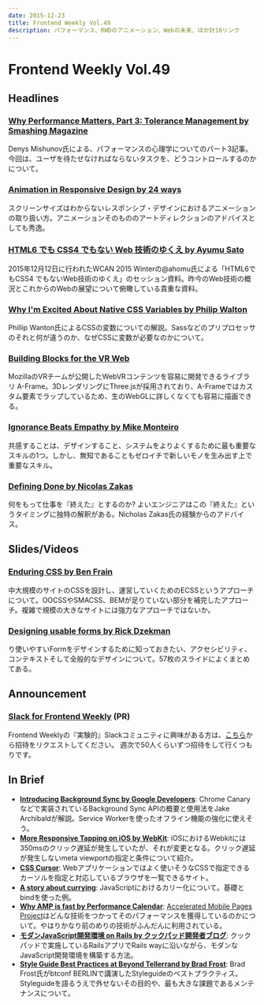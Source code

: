 ```yaml
---
date: 2015-12-23
title: Frontend Weekly Vol.49
description: パフォーマンス、RWDのアニメーション、Webの未来、ほか計16リンク
---
```


# Frontend Weekly Vol.49

## Headlines

### [Why Performance Matters, Part 3: Tolerance Management by Smashing Magazine](http://www.smashingmagazine.com/2015/12/performance-matters-part-3-tolerance-management/)

Denys Mishunov氏による、パフォーマンスの心理学についてのパート3記事。今回は、ユーザを待たせなければならないタスクを、どうコントロールするのかについて。

### [Animation in Responsive Design by 24 ways](https://24ways.org/2015/animation-in-responsive-design/)

スクリーンサイズはわからないレスポンシブ・デザインにおけるアニメーションの取り扱い方。アニメーションそのもののアートディレクションのアドバイスとしても秀逸。

### [HTML6 でも CSS4 でもない Web 技術のゆくえ by Ayumu Sato](https://speakerdeck.com/ahomu/html6-demo-css4-demonai-web-ji-shu-falseyukue)

2015年12月12日に行われたWCAN 2015 Winterの@ahomu氏による「HTML6でもCSS4 でもないWeb技術のゆくえ」のセッション資料。昨今のWeb技術の概況とこれからのWebの展望について俯瞰している貴重な資料。

### [Why I'm Excited About Native CSS Variables by Philip Walton](http://philipwalton.com/articles/why-im-excited-about-native-css-variables/)

Phillip Wanton氏によるCSSの変数についての解説。Sassなどのプリプロセッサのそれと何が違うのか、なぜCSSに変数が必要なのかについて。

### [Building Blocks for the VR Web](https://aframe.io/)

MozillaのVRチームが公開したWebVRコンテンツを容易に開発できるライブラリ A-Frame。3DレンダリングにThree.jsが採用されており、A-Frameではカスタム要素でラップしているため、生のWebGLに詳しくなくても容易に描画できる。

### [Ignorance Beats Empathy by Mike Monteiro](https://deardesignstudent.com/ignorance-beats-empathy-9564f1dbb2e4#.r12eoik4w)

共感することは、デザインすること、システムをよりよくするために最も重要なスキルの1つ。しかし、無知であることもゼロイチで新しいモノを生み出す上で重要なスキル。

### [Defining Done by Nicolas Zakas](https://www.nczonline.net/newsletter/archive/eb65bcda2b/)

何をもって仕事を『終えた』とするのか? よいエンジニアはこの『終えた』というタイミングに独特の解釈がある。Nicholas Zakas氏の経験からのアドバイス。

## Slides/Videos

### [Enduring CSS by Ben Frain](http://ecss.io/slides1/#/)

中大規模のサイトのCSSを設計し、運営していくためのECSSというアプローチについて。OOCSSやSMACSS、BEMが足りていない部分を補完したアプローチ。複雑で規模の大きなサイトには強力なアプローチではないか。

### [Designing usable forms by Rick Dzekman](http://www.slideshare.net/RickDzekman/designing-usable-forms)

り使いやすいFormをデザインするために知っておきたい、アクセシビリティ、コンテキストそして全般的なデザインについて。57枚のスライドによくまとめてある。

## Announcement

### [Slack for Frontend Weekly](https://studiomohawk.typeform.com/to/Kj8Gaj) (PR)

Frontend Weeklyの『実験的』Slackコミュニティに興味がある方は、[こちら](https://studiomohawk.typeform.com/to/Kj8Gaj)から招待をリクエストしてください。 週次で50人くらいずつ招待をして行くつもりです。

## In Brief

- [**Introducing Background Sync by Google Developers**](https://developers.google.com/web/updates/2015/12/background-sync): Chrome Canaryなどで実装されているBackground Sync APIの概要と使用法をJake Archibaldが解説。Service Workerを使ったオフライン機能の強化に使えそう。
- [**More Responsive Tapping on iOS by WebKit**](https://webkit.org/blog/5610/more-responsive-tapping-on-ios/): iOSにおけるWebkitには350msのクリック遅延が発生していたが、それが変更となる。クリック遅延が発生しないmeta viewportの指定と条件について紹介。
- [**CSS Cursor**](http://css-cursor.techstream.org/): Webアプリケーションではよく使いそうなCSSで指定できるカーソルを指定と対応しているブラウザを一覧できるサイト。
- [**A story about currying**](http://krasimirtsonev.com/blog/article/a-story-about-currying-bind): JavaScriptにおけるカリー化について。基礎とbindを使った例。
- [**Why AMP is fast by Performance Calendar**](http://calendar.perfplanet.com/2015/why-amp-is-fast/):  [Accelerated Mobile Pages Project](https://www.ampproject.org/)はどんな技術をつかってそのパフォーマンスを獲得しているのかについて。やはりかなり前のめりの技術がふんだんに利用されている。
- [**モダンJavaScript開発環境 on Rails by クックパッド開発者ブログ**](http://techlife.cookpad.com/entry/2015/12/14/130041): クックパッドで実施しているRailsアプリでRails wayに沿いながら、モダンなJavaScript開発環境を構築する方法。
- [**Style Guide Best Practices at Beyond Tellerrand by Brad Frost**](http://bradfrost.com/blog/post/style-guide-best-practices-at-beyond-tellerrand/): Brad Frost氏がbtconf BERLINで講演したStyleguideのベストプラクティス。Styleguideを語るうえで外せないその目的や、最も大きな課題であるメンテナンスについて。